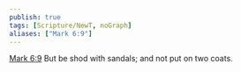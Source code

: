 ```yaml
---
publish: true
tags: [Scripture/NewT, noGraph]
aliases: ["Mark 6:9"]
---
```

[Mark 6:9](https://churchofjesuschrist.org/study/scriptures/nt/mark/6?lang=eng&id=p9#p9) But be shod with sandals; and not put on two coats.

